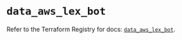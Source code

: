 # `data_aws_lex_bot`

Refer to the Terraform Registry for docs: [`data_aws_lex_bot`](https://registry.terraform.io/providers/hashicorp/aws/4.67.0/docs/data-sources/lex_bot).
